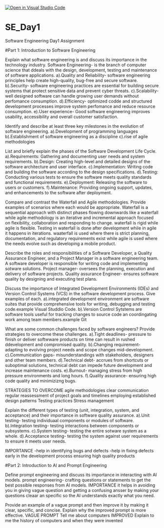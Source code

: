 [![Open in Visual Studio Code](https://classroom.github.com/assets/open-in-vscode-2e0aaae1b6195c2367325f4f02e2d04e9abb55f0b24a779b69b11b9e10269abc.svg)](https://classroom.github.com/online_ide?assignment_repo_id=18480399&assignment_repo_type=AssignmentRepo)
# SE_Day1
Software Engineering Day1 Assignment

#Part 1: Introduction to Software Engineering

Explain what software engineering is and discuss its importance in the technology industry.
Software Engineering- is the branch of computer science that ddeals with the design,   development, testing and maintenance of software applications.
  a).Quality and Reliability- software engineering principles help create high-quality, bug-free and secure software.
  b).Security- software engineering practices are essential for building secure systems that protect sensitive data and prevent cyber threats.
  c).Scalability- well designed software can handle growing user demands without perfomance consumption.
  d).Efficiency- optimized codde and structured development processes improve system perfomance and reduce resource consumption.
  e).User experience- Good software engineering improves usability, accessibility and overall customer satisfaction.
  


Identify and describe at least three key milestones in the evolution of software engineering.
  a).Development of programming languages
  b).Establishment of software engineering as a discipline
  c).rise of agile methodologies

List and briefly explain the phases of the Software Development Life Cycle.
  a).Requirements: Gathering and documenting user needs and system requirements.
  b).Design: Creating high-level and detailed designs of the software architecture and user interface.
  c).Implementation: Writing code and building the software according to the design specifications.
  d).Testing: Conducting various tests to ensure the software meets quality standards and functional requirements.
  e).Deployment: Releasing the software to users or customers.
  f).Maintenance: Providing ongoing support, updates, and enhancements to the software after deployment.


Compare and contrast the Waterfall and Agile methodologies. Provide examples of scenarios where each would be appropriate.
Waterfall is a sequential approach with distinct phases flowing downwards like a waterfall while agile methodology is an iterative and incremental approach focused on flexibility, collaboration and responding to change.
waterfall is rigid while agile is flexible.
Testing in waterfall is done after development while in agile it happens in iterations.
waaterfall is used where there is strict planning, documentation, and regulatory requirements exist while agile is used where the needs evolve such as developing a mobile product.


Describe the roles and responsibilities of a Software Developer, a Quality Assurance Engineer, and a Project Manager in a software engineering team.
A software developer is responsible for writing code and implementing sotware solutions.
Project manager- oversees the planning, execution and delivery of software projects.
Quality assurance Engineer- ensures software quality by designing and executing test plans.


Discuss the importance of Integrated Development Environments (IDEs) and Version Control Systems (VCS) in the software development process. Give examples of each.
a).integrated development environment are software suites that provide comprehensive  tools for writing, debugging and testing code.example Visual Studdio Code.
b).Version Control Sytstems are software tools useful for tracking changes to source code an coordingating work among team members.example Git


What are some common challenges faced by software engineers? Provide strategies to overcome these challenges.
a).Tight deadlines- pressure to finish or deliver softwware products on time can result in rushed ddevelopment and compromised quality.
b).Changing requirement- adapting to evolving project needs and scope changes  mid-development.
c).Communication gaps- misunderstandings with stakeholders, designers and other team members.
d).Technical debt-  accrues from shortcuts or suboptimal solutions, technical debt can impede future development and increase maintenance costs.
e).Burnout- managing stress from high pressure environments and long hours.
f).Quality assurance- ensuring high code quality and minimizizng bugs.

STRATEGIES TO OVERCOME
agile methodologies
clear communication
regular reassessment of project goals and timelines
employing established design patterns
Testing practices
Stress management



Explain the different types of testing (unit, integration, system, and acceptance) and their importance in software quality assurance.
a).Unit testing- testing individuaal components or modules of software.
b).Integration testing- testing interactions between components or subsystems.
c).System testing- testing the entire sotware system as a whole.
d).Acceptance testing- testing the system against user requirements to ensure it meets user needs.

IMPORTANCE 
-help in identifying bugs and defects
-help in fixing defects early in the development process ensuring high quality products



#Part 2: Introduction to AI and Prompt Engineering


Define prompt engineering and discuss its importance in interacting with AI models.
prompt engineering- crafting questions or statements to get the best possible responses from AI models.
IMPORTANCE
it helps in avoiding you in giving vague question and getting a confusing ansser by making your questions cleaar an specific so the AI understands exactly what you need.


Provide an example of a vague prompt and then improve it by making it clear, specific, and concise. Explain why the improved prompt is more effective.
VAGUE PROMPT
Tell me about computers
IMPROVED
Explain to me the history of computers and when they were invented


